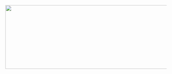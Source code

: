 <p align="center">
  <img src="https://media4.giphy.com/media/C3brYLms1bhv2/giphy.gif?cid=6c09b952v9frhkry3457lbtxmcz33yndbe6ud6vkwu0pzsid&ep=v1_internal_gif_by_id&rid=giphy.gif&ct=g" width="1000" height="200" style="object-fit: cover;">
</p>
